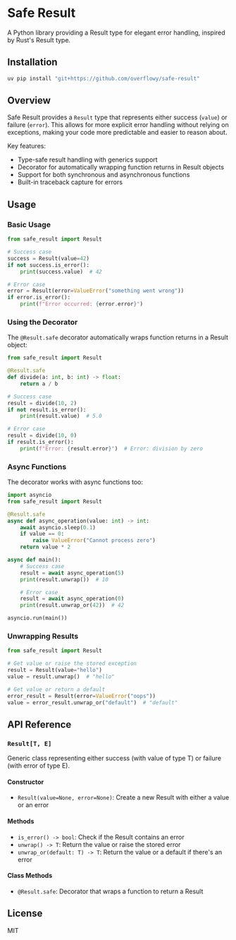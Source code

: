 # Safe Result

A Python library providing a Result type for elegant error handling, inspired by Rust's Result type.

## Installation

```bash
uv pip install "git+https://github.com/overflowy/safe-result"
```

## Overview

Safe Result provides a `Result` type that represents either success (`value`) or failure (`error`). This allows for more explicit error handling without relying on exceptions, making your code more predictable and easier to reason about.

Key features:

- Type-safe result handling with generics support
- Decorator for automatically wrapping function returns in Result objects
- Support for both synchronous and asynchronous functions
- Built-in traceback capture for errors

## Usage

### Basic Usage

```python
from safe_result import Result

# Success case
success = Result(value=42)
if not success.is_error():
    print(success.value)  # 42

# Error case
error = Result(error=ValueError("something went wrong"))
if error.is_error():
    print(f"Error occurred: {error.error}")
```

### Using the Decorator

The `@Result.safe` decorator automatically wraps function returns in a Result object:

```python
from safe_result import Result

@Result.safe
def divide(a: int, b: int) -> float:
    return a / b

# Success case
result = divide(10, 2)
if not result.is_error():
    print(result.value)  # 5.0

# Error case
result = divide(10, 0)
if result.is_error():
    print(f"Error: {result.error}")  # Error: division by zero
```

### Async Functions

The decorator works with async functions too:

```python
import asyncio
from safe_result import Result

@Result.safe
async def async_operation(value: int) -> int:
    await asyncio.sleep(0.1)
    if value == 0:
        raise ValueError("Cannot process zero")
    return value * 2

async def main():
    # Success case
    result = await async_operation(5)
    print(result.unwrap())  # 10

    # Error case
    result = await async_operation(0)
    print(result.unwrap_or(42))  # 42

asyncio.run(main())
```

### Unwrapping Results

```python
from safe_result import Result

# Get value or raise the stored exception
result = Result(value="hello")
value = result.unwrap()  # "hello"

# Get value or return a default
error_result = Result(error=ValueError("oops"))
value = error_result.unwrap_or("default")  # "default"
```

## API Reference

### `Result[T, E]`

Generic class representing either success (with value of type T) or failure (with error of type E).

#### Constructor

- `Result(value=None, error=None)`: Create a new Result with either a value or an error

#### Methods

- `is_error() -> bool`: Check if the Result contains an error
- `unwrap() -> T`: Return the value or raise the stored error
- `unwrap_or(default: T) -> T`: Return the value or a default if there's an error

#### Class Methods

- `@Result.safe`: Decorator that wraps a function to return a Result

## License

MIT
